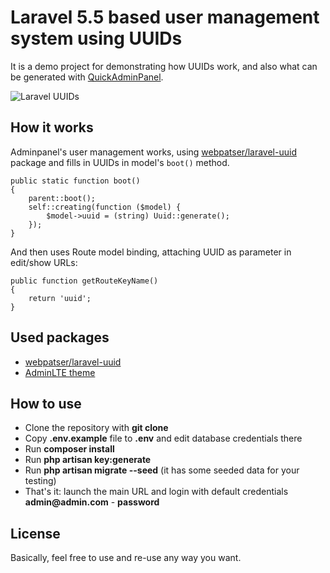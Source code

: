 # Laravel 5.5 based user management system using UUIDs

It is a demo project for demonstrating how UUIDs work, and also what can be generated with [QuickAdminPanel](https://quickadminpanel.com).

![Laravel UUIDs](http://webcoderpro.com/laravel-uuids-demo.png)

## How it works

Adminpanel's user management works, using [webpatser/laravel-uuid](https://github.com/webpatser/laravel-uuid) package and fills in UUIDs in model's `boot()` method.

```
public static function boot()
{
	parent::boot();
	self::creating(function ($model) {
		$model->uuid = (string) Uuid::generate();
	});
}
```

And then uses Route model binding, attaching UUID as parameter in edit/show URLs:

```
public function getRouteKeyName()
{
	return 'uuid';
}
```


## Used packages

- [webpatser/laravel-uuid](https://github.com/webpatser/laravel-uuid)
- [AdminLTE theme](https://adminlte.io/themes/AdminLTE/)

## How to use

- Clone the repository with __git clone__
- Copy __.env.example__ file to __.env__ and edit database credentials there
- Run __composer install__
- Run __php artisan key:generate__
- Run __php artisan migrate --seed__ (it has some seeded data for your testing)
- That's it: launch the main URL and login with default credentials __admin@admin.com__ - __password__

## License

Basically, feel free to use and re-use any way you want.